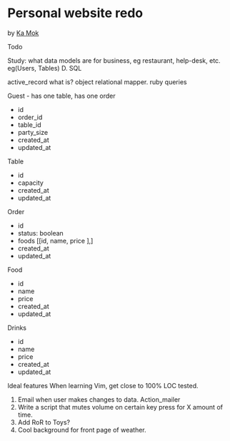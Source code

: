 # Personal website redo

by [Ka Mok](https://kamok-web.herokuapp.com/)

Todo

Study:
what data models are for business, eg restaurant, help-desk, etc. eg(Users, Tables)
 D. SQL

active_record what is? object relational mapper. ruby queries 

Guest - has one table, has one order
- id
- order_id
- table_id
- party_size
- created_at 
- updated_at

Table
- id
- capacity
- created_at
- updated_at

Order 
- id 
- status: boolean
- foods [[id, name, price ],]
- created_at
- updated_at

Food
- id
- name
- price
- created_at
- updated_at

Drinks
- id
- name
- price
- created_at
- updated_at




 Ideal features
 When learning Vim, get close to 100% LOC tested.

 1. Email when user makes changes to data. Action_mailer
 2. Write a script that mutes volume on certain key press for X amount of time.
 3. Add RoR to Toys?
 4. Cool background for front page of weather.